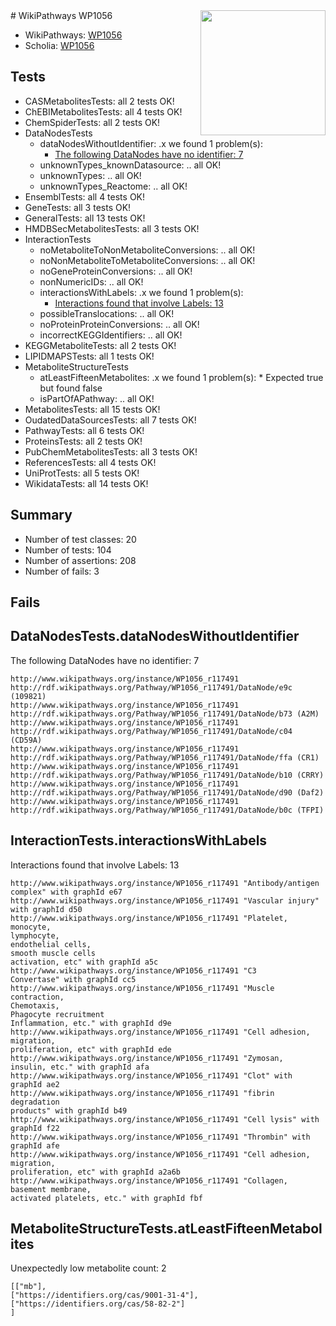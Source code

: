 <img style="float: right; width: 200px" src="https://upload.wikimedia.org/wikipedia/commons/thumb/8/83/Wplogo_with_text_500.png/640px-Wplogo_with_text_500.png" />
# WikiPathways WP1056

* WikiPathways: [WP1056](https://new.wikipathways.org/pathways/WP1056)
* Scholia: [WP1056](https://scholia.toolforge.org/wikipathways/WP1056)
## Tests
* CASMetabolitesTests: all 2 tests OK!
* ChEBIMetabolitesTests: all 4 tests OK!
* ChemSpiderTests: all 2 tests OK!
* DataNodesTests
    * dataNodesWithoutIdentifier: .x we found 1 problem(s):
        * [The following DataNodes have no identifier: 7](#d2d32fa6)
    * unknownTypes_knownDatasource: .. all OK!
    * unknownTypes: .. all OK!
    * unknownTypes_Reactome: .. all OK!
* EnsemblTests: all 4 tests OK!
* GeneTests: all 3 tests OK!
* GeneralTests: all 13 tests OK!
* HMDBSecMetabolitesTests: all 3 tests OK!
* InteractionTests
    * noMetaboliteToNonMetaboliteConversions: .. all OK!
    * noNonMetaboliteToMetaboliteConversions: .. all OK!
    * noGeneProteinConversions: .. all OK!
    * nonNumericIDs: .. all OK!
    * interactionsWithLabels: .x we found 1 problem(s):
        * [Interactions found that involve Labels: 13](#fe97a8bb)
    * possibleTranslocations: .. all OK!
    * noProteinProteinConversions: .. all OK!
    * incorrectKEGGIdentifiers: .. all OK!
* KEGGMetaboliteTests: all 2 tests OK!
* LIPIDMAPSTests: all 1 tests OK!
* MetaboliteStructureTests
    * atLeastFifteenMetabolites: .x we found 1 problem(s):
            * Expected true but found false
    * isPartOfAPathway: .. all OK!
* MetabolitesTests: all 15 tests OK!
* OudatedDataSourcesTests: all 7 tests OK!
* PathwayTests: all 6 tests OK!
* ProteinsTests: all 2 tests OK!
* PubChemMetabolitesTests: all 3 tests OK!
* ReferencesTests: all 4 tests OK!
* UniProtTests: all 5 tests OK!
* WikidataTests: all 14 tests OK!


## Summary

* Number of test classes: 20
* Number of tests: 104
* Number of assertions: 208
* Number of fails: 3

## Fails

<a name="d2d32fa6" />

## DataNodesTests.dataNodesWithoutIdentifier

The following DataNodes have no identifier: 7
```
http://www.wikipathways.org/instance/WP1056_r117491 http://rdf.wikipathways.org/Pathway/WP1056_r117491/DataNode/e9c (109821)
http://www.wikipathways.org/instance/WP1056_r117491 http://rdf.wikipathways.org/Pathway/WP1056_r117491/DataNode/b73 (A2M)
http://www.wikipathways.org/instance/WP1056_r117491 http://rdf.wikipathways.org/Pathway/WP1056_r117491/DataNode/c04 (CD59A)
http://www.wikipathways.org/instance/WP1056_r117491 http://rdf.wikipathways.org/Pathway/WP1056_r117491/DataNode/ffa (CR1)
http://www.wikipathways.org/instance/WP1056_r117491 http://rdf.wikipathways.org/Pathway/WP1056_r117491/DataNode/b10 (CRRY)
http://www.wikipathways.org/instance/WP1056_r117491 http://rdf.wikipathways.org/Pathway/WP1056_r117491/DataNode/d90 (Daf2)
http://www.wikipathways.org/instance/WP1056_r117491 http://rdf.wikipathways.org/Pathway/WP1056_r117491/DataNode/b0c (TFPI)
```

<a name="fe97a8bb" />

## InteractionTests.interactionsWithLabels

Interactions found that involve Labels: 13
```
http://www.wikipathways.org/instance/WP1056_r117491 "Antibody/antigen
complex" with graphId e67
http://www.wikipathways.org/instance/WP1056_r117491 "Vascular injury" with graphId d50
http://www.wikipathways.org/instance/WP1056_r117491 "Platelet, monocyte,
lymphocyte,
endothelial cells,
smooth muscle cells
activation, etc" with graphId a5c
http://www.wikipathways.org/instance/WP1056_r117491 "C3
Convertase" with graphId cc5
http://www.wikipathways.org/instance/WP1056_r117491 "Muscle contraction,
Chemotaxis,
Phagocyte recruitment
Inflammation, etc." with graphId d9e
http://www.wikipathways.org/instance/WP1056_r117491 "Cell adhesion,
migration,
proliferation, etc" with graphId ede
http://www.wikipathways.org/instance/WP1056_r117491 "Zymosan,
insulin, etc." with graphId afa
http://www.wikipathways.org/instance/WP1056_r117491 "Clot" with graphId ae2
http://www.wikipathways.org/instance/WP1056_r117491 "fibrin degradation
products" with graphId b49
http://www.wikipathways.org/instance/WP1056_r117491 "Cell lysis" with graphId f22
http://www.wikipathways.org/instance/WP1056_r117491 "Thrombin" with graphId afe
http://www.wikipathways.org/instance/WP1056_r117491 "Cell adhesion,
migration,
proliferation, etc" with graphId a2a6b
http://www.wikipathways.org/instance/WP1056_r117491 "Collagen,
basement membrane,
activated platelets, etc." with graphId fbf
```

<a name="6d42911d" />

## MetaboliteStructureTests.atLeastFifteenMetabolites

Unexpectedly low metabolite count: 2

```
[["mb"],
["https://identifiers.org/cas/9001-31-4"],
["https://identifiers.org/cas/58-82-2"]
]
```

